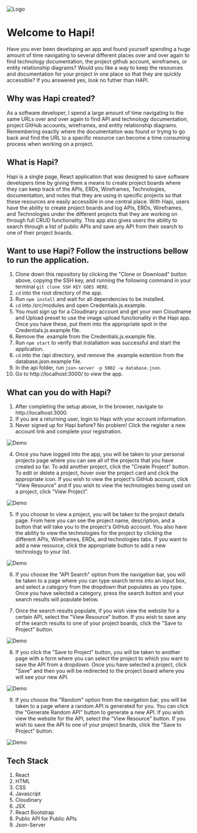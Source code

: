 ![ Logo ](./HapiLogoRobot.png)

# Welcome to Hapi! 
Have you ever been developing an app and found yourself spending a huge amount of time navigating to several different places over and over again to find technology documentation, the project github account, wireframes, or entity relationship diagrams? Would you like a way to keep the resources and documentation for your project in one place so that they are quickly accessible? If you answered yes, look no futher than HAPI.

## Why was Hapi created?
As a software developer, I spend a large amount of time navigating to the same URLs over and over again to find API and technology documentation, project GitHub accounts, wireframes, and entity relationship diagrams. Remembering exactly where the documentation was found or trying to go back and find the URL to a specific resource can become a time consuming process when working on a project. 

## What is Hapi?
Hapi is a single page, React application that was designed to save software developers time by giving them a means to create project boards where they can keep track of the APIs, ERDs, Wireframes, Technologies, documentation, and notes that they are using in specific projects so that these resources are easily accessible in one central place. With Hapi, users have the ability to create project boards and log APIs, ERDs, Wireframes, and Technologies under the different projects that they are working on through full CRUD functionality. This app also gives users the ability to search through a list of public APIs and save any API from their search to one of their project boards.


## Want to use Hapi? Follow the instructions bellow to run the application.

1. Clone down this repository by clicking the "Clone or Download" button above, copying the SSH key, and running the following command in your terminal `git clone SSH KEY GOES HERE`.
1. `cd` into the root directory of the app.
1. Run `npm install` and wait for all dependencies to be installed.
1. `cd` into /src/modules and open Credentials.js.example.
1. You must sign up for a Cloudinary account and get your own Cloudname and Upload preset to use the image upload functionality in the Hapi app. Once you have these, put them into the appropriate spot in the Credentials.js.example file.
1. Remove the .example from the Credentials.js.example file.
1. Run `npm start` to verify that installation was successful and start the application.
1. `cd` into the /api directory, and remove the .example extention from the database.json.example file. 
1. In the api folder, run `json-server -p 5002 -w database.json`.
1. Go to http://localhost:3000/ to view the app. 

## What can you do with Hapi?
1. After completing the setup above, in the browser, navigate to http://localhost:3000.
2. If you are a returning user, login to Hapi with your account information.
3. Never signed up for Hapi before? No problem! Click the register a new account link and complete your registration.

![ Demo ](./readmeimg/HapiLogin.png)

4. Once you have logged into the app, you will be taken to your personal projects page where you can see all of the projects that you have created so far. To add another project, click the "Create Project" button. To edit or delete a project, hover over the project card and click the appropriate icon. If you wish to view the project's GitHub account, click "View Resource" and if you wish to view the technologies being used on a project, click "View Project". 

![ Demo ](./readmeimg/hapiProjects.png)

5. If you choose to view a project, you will be taken to the project details page. From here you can see the project name, description, and a button that will take you to the project's GitHub account. You also have the ability to view the technologies for the project by clicking the different APIs, Wireframes, ERDs, and technologies tabs. If you want to add a new resource, click the appropriate button to add a new technology to your list. 

![ Demo ](./readmeimg/hapi.jpg)

6. If you choose the "API Search" option from the navigation bar, you will be taken to a page where you can type search terms into an input box, and select a category from the dropdown that populates as you type. Once you have selected a category, press the search button and your search results will populate below. 

7. Once the search results populate, if you wish view the website for a certain API, select the "View Resource" button. If you wish to save any of the search results to one of your project boards, click the "Save to Project" button. 

![ Demo ](./readmeimg/HapiAPISearch.png)

8. If you click the "Save to Project" button, you will be taken to another page with a form where you can select the project to which you want to save the API from a dropdown. Once you have selected a project, click "Save" and then you will be redirected to the project board where you will see your new API. 

![ Demo ](./readmeimg/HapiForm.png)

9. If you choose the "Random" option from the navigation bar, you will be taken to a page where a random API is generated for you. You can click the "Generate Random API" button to generate a new API. If you wish view the website for the API, select the "View Resource" button. If you wish to save the API to one of your project boards, click the "Save to Project" button. 

![ Demo ](./readmeimg/HAPIRandom.png)

## Tech Stack
1. React
1. HTML
1. CSS 
1. Javascript
1. Cloudinary 
1. JSX
1. React Bootstrap 
1. Public API for Public APIs 
1. Json-Server 


